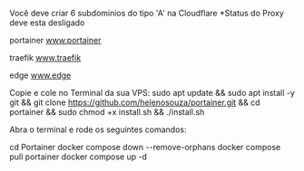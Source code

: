 Você deve criar 6 subdominios do tipo 'A' na Cloudflare *Status do Proxy deve esta desligado

portainer
www.portainer

traefik
www.traefik

edge
www.edge

Copie e cole no Terminal da sua VPS:
sudo apt update && sudo apt install -y git && git clone https://github.com/helenosouza/portainer.git && cd portainer && sudo chmod +x install.sh && ./install.sh

Abra o terminal e rode os seguintes comandos:

cd Portainer
docker compose down --remove-orphans
docker compose pull portainer
docker compose up -d